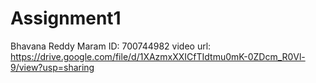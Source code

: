 # Assignment1
Bhavana Reddy Maram
ID: 700744982
video url: https://drive.google.com/file/d/1XAzmxXXICfTIdtmu0mK-0ZDcm_R0Vl-9/view?usp=sharing
